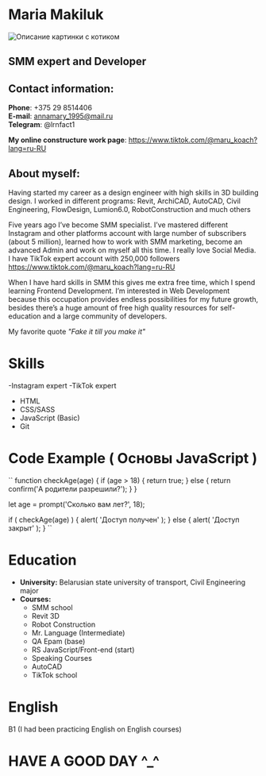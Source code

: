 # Maria Makiluk #
![Описание картинки с котиком](https://i.pinimg.com/236x/f7/56/46/f75646fae32d7979229c6fbc6a0153ac.jpg)
## SMM expert and Developer
## Contact information:

**Phone**: +375 29 8514406  
**E-mail**: annamary_1995@mail.ru   
**Telegram**: @lrnfact1   

**My online constructure work page**: https://www.tiktok.com/@maru_koach?lang=ru-RU
## About myself:
Having started my career as a design engineer with high skills in 3D building design. I worked in different programs: Revit, ArchiCAD,
AutoCAD, Civil Engineering, FlowDesign, Lumion6.0, RobotConstruction and much others

Five years ago I’ve become SMM specialist. I’ve mastered different Instagram and other platforms account with large number of subscribers (about 5 million),
learned how to work with SMM marketing, become an advanced Admin and work on myself all this time. I really love Social Media. I have TikTok expert account with 250,000 followers https://www.tiktok.com/@maru_koach?lang=ru-RU

When I have hard skills in SMM this gives me extra free time, which I spend learning Frontend Development.
I’m interested in Web Development because this occupation provides endless possibilities for my future growth,
besides there’s a huge amount of free high quality resources for self-education and a large community of developers.

My favorite quote    _"Fake it till you make it"_
# Skills # 
-Instagram expert
-TikTok expert
- HTML
- CSS/SASS
- JavaScript (Basic)
- Git
# Code Example  ( Основы JavaScript )
``
function checkAge(age) {
  if (age > 18) {
    return true;
  } else {
    return confirm('А родители разрешили?');
  }
}

let age = prompt('Сколько вам лет?', 18);

if ( checkAge(age) ) {
  alert( 'Доступ получен' );
} else {
  alert( 'Доступ закрыт' );
}
``
# Education #
- **University:** Belarusian state university of transport, Civil Engineering major
- **Courses:**
    * SMM school
    * Revit 3D
    * Robot Construction
    * Mr. Language (Intermediate) 
    * QA Epam (base)
    * RS JavaScript/Front-end (start)
    * Speaking Courses
    * AutoCAD
    * TikTok school
   
# English # 
B1  (I had been practicing English on English courses)
# HAVE A GOOD DAY ^_^ 
